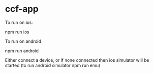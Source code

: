 # ccf-app

To run on ios:

npm run ios

To run on android

npm run android

Either connect a device, or if none connected then ios simulator will be started (to run android simulator npm run emu)
